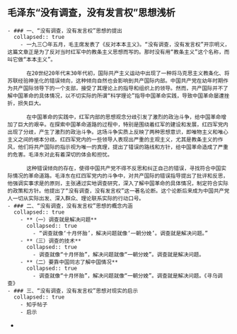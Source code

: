 ## 毛泽东“没有调查，没有发言权”思想浅析
	- ### 一、“没有调查，没有发言权”思想的提出
	  collapsed:: true
		- 一九三〇年五月，毛主席发表了《反对本本主义》。“没有调查，没有发言权”开宗明义，这篇文章正是为了反对当时红军中的教条主义思想而写的。那时没有用“教条主义”这个名称，而叫它做“本本主义”。
		  
		  在20世纪20年代末30年代初，国际共产主义运动中出现了一种将马克思主义教条化、将苏联经验神圣化的错误倾向，这种倾向自然也会影响到共产国际内部。中国共产党在幼年时期作为共产国际领导下的一个支部，接受了其理论上的指导和组织上的领导。然而，共产国际并不了解中国革命的具体情况，以不切实际的所谓“科学理论”指导中国革命实践，导致中国革命屡遭挫折，损失巨大。
		  
		  在中国革命的实践中，红军内部的思想观念分歧引发了激烈的政治斗争，给中国革命增加了巨大的艰辛。在探索中国革命道路的过程中，特别是围绕着红军的建设和发展，红四军党内出现了分歧，产生了激烈的政治斗争。这场斗争实质上反映了两种思想意识，即唯物主义和唯心主义之间的根本分歧。红四军党内的一些领导人表现出严重的主观主义，尤其是教条主义的作风，他们将共产国际的指示视为唯一的真理，提出了错误的路线和方针，给中国革命造成了严重的危害。毛泽东对此有着深切的体会和担忧。
		  
		  这种错误倾向的存在，使得中国共产党不得不反思和纠正自己的错误，寻找符合中国实际情况的革命道路。毛泽东在红四军党内的斗争中，对共产国际的错误指导提出了批评和反思，他强调实事求是的原则，主张通过实地调查研究，深入了解中国革命的具体情况，制定符合实际的政策和方针。他提出了“没有调查，没有发言权”这一著名论断。这个论断后来成为中国共产党人一切从实际出发、深入群众、理论联系实际的行动口号。
	- ### 二、“没有调查，没有发言权”思想的概念内涵
	  collapsed:: true
		- **（一）调查就是解决问题**
		  collapsed:: true
			- “调查就像‘十月怀胎’，解决问题就像‘一朝分娩’。调查就是解决问题。”
		- **（三）调查的技术**
		  collapsed:: true
			- 调查就像“十月怀胎”，解决问题就像“一朝分娩”。调查就是解决问题。
		- **（二）要靠中国同志了解中国情况**
		  collapsed:: true
			- 调查就像“十月怀胎”，解决问题就像“一朝分娩”。调查就是解决问题。《寻乌调查》
	- ### 三、“没有调查，没有发言权”思想对现实的启示
	  collapsed:: true
		- 知乎帖子
		- 启示
-